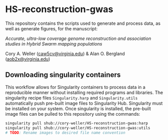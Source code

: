# HS-reconstruction-gwas
 
This repository contains the scripts used to generate and process data, as well as generate figures, for the manuscript:

*Accurate, ultra-low coverage genome reconstruction and association studies in Hybrid Swarm mapping populations*

Cory A. Weller (caw5cv@virginia.edu) & Alan O. Bergland (aob2x@virginia.edu)

## Downloading singularity containers
This workflow allows for Singularity containers to process data in a reproducible manner without installing required programs and libraries. The singularity recipe files `Singularity.harp` and `Singularity.utils` automatically push pre-built image files to Singularity Hub. Singularity must be installed on your system. Once singularity is installed, the pre-built image files can be pulled to this repository using the commands:

```bash
singularity pull shub://cory-weller/HS-reconstruction-gwas:harp	
singularity pull shub://cory-weller/HS-reconstruction-gwas:utils
# TODO: Rename images to desired file name convention
```